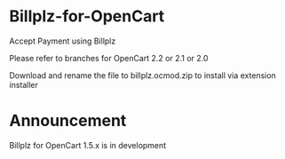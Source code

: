 # Billplz-for-OpenCart
Accept Payment using Billplz

Please refer to branches for OpenCart 2.2 or 2.1 or 2.0

Download and rename the file to billplz.ocmod.zip to install via extension installer

# Announcement

Billplz for OpenCart 1.5.x is in development
